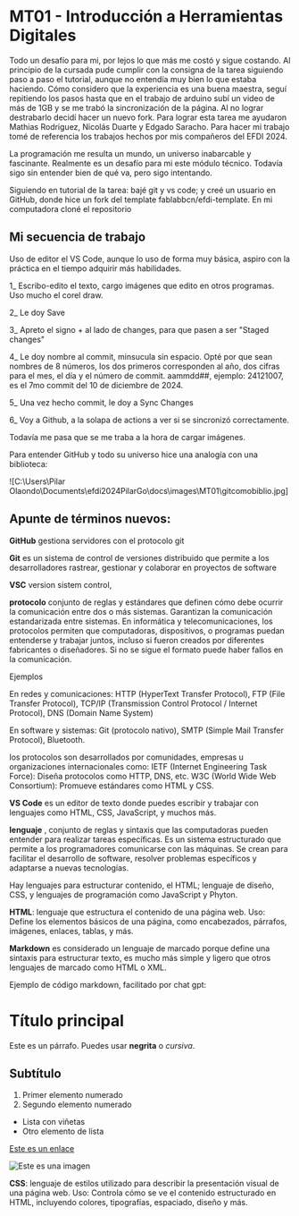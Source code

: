 # MT01 - Introducción a Herramientas Digitales

Todo un desafío para mi, por lejos lo que más me costó y sigue costando.
Al principio de la cursada pude cumplir con la consigna de la tarea siguiendo paso a paso el tutorial, aunque no entendía muy bien lo que estaba haciendo. Cómo considero que la experiencia es una buena maestra, seguí repitiendo los pasos hasta que en el trabajo de arduino subí un video de más de 1GB y se me trabó la sincronización de la página. Al no lograr destrabarlo decidí hacer un nuevo fork. Para lograr esta tarea me ayudaron Mathias Rodriguez, Nicolás Duarte y Edgado Saracho.
Para hacer mi trabajo tomé de referencia los trabajos hechos por mis compañeros del EFDI 2024.

La programación me resulta un mundo, un universo inabarcable y fascinante. Realmente es un desafío para mi este módulo técnico. Todavía sigo sin entender bien de qué va, pero sigo intentando.

Siguiendo en tutorial de la tarea: bajé git y vs code; y creé un usuario en GitHub, donde hice un fork del template fablabbcn/efdi-template.
En mi computadora cloné el repositorio


## Mi secuencia de trabajo 

Uso de editor el VS Code, aunque lo uso de forma muy básica, aspiro con la práctica en el tiempo adquirir más habilidades.

1_ Escribo-edito el texto, cargo imágenes que edito en otros programas. Uso mucho el corel draw.

2_ Le doy Save

3_ Apreto el signo + al lado de changes, para que pasen a ser "Staged changes"

4_ Le doy nombre al commit, minsucula sin espacio. Opté por que sean nombres de 8 números, los dos primeros corresponden al año, dos cifras para el mes, el día y el número de commit. aammdd##, ejemplo: 24121007, es el 7mo commit del 10 de diciembre de 2024.

5_ Una vez hecho commit, le doy a Sync Changes

6_ Voy a Github, a la solapa de actions a ver si se sincronizó correctamente.

Todavía me pasa que se me traba a la hora de cargar imágenes.

Para entender GitHub y todo su universo hice una analogía con una biblioteca:

![C:\Users\Pilar Olaondo\Documents\efdi2024PilarGo\docs\images\MT01\gitcomobiblio.jpg]




## Apunte de términos nuevos:

**GitHub** gestiona servidores con el protocolo git

**Git** es un sistema de control de versiones distribuido que permite a los desarrolladores rastrear, gestionar y colaborar en proyectos de software

**VSC** version sistem control, 

**protocolo** conjunto de reglas y estándares que definen cómo debe ocurrir la comunicación entre dos o más sistemas. Garantizan la comunicación estandarizada entre sistemas. En informática y telecomunicaciones, los protocolos permiten que computadoras, dispositivos, o programas puedan entenderse y trabajar juntos, incluso si fueron creados por diferentes fabricantes o diseñadores. Si no se sigue el formato puede haber fallos en la comunicación.

Ejemplos 

En redes y comunicaciones: HTTP (HyperText Transfer Protocol), FTP (File Transfer Protocol), TCP/IP (Transmission Control Protocol / Internet Protocol), DNS (Domain Name System)

En software y sistemas: Git (protocolo nativo), SMTP (Simple Mail Transfer Protocol), Bluetooth.

los protocolos son desarrollados por comunidades, empresas u organizaciones internacionales como:
IETF (Internet Engineering Task Force): Diseña protocolos como HTTP, DNS, etc.
W3C (World Wide Web Consortium): Promueve estándares como HTML y CSS.

**VS Code** es un editor de texto donde puedes escribir y trabajar con lenguajes como HTML, CSS, JavaScript, y muchos más.

**lenguaje** , conjunto de reglas y sintaxis que las computadoras pueden entender para realizar tareas específicas. Es un sistema estructurado que permite a los programadores comunicarse con las máquinas. Se crean para facilitar el desarrollo de software, resolver problemas específicos y adaptarse a nuevas tecnologías.

Hay lenguajes para estructurar contenido, el HTML; lenguaje de diseño, CSS, y lenguajes de programación  como JavaScript y Phyton.


**HTML**: lenguaje que estructura el contenido de una página web. 
Uso: Define los elementos básicos de una página, como encabezados, párrafos, imágenes, enlaces, tablas, y más.

**Markdown** es considerado un lenguaje de marcado porque define una sintaxis para estructurar texto, es mucho más simple y ligero que otros lenguajes de marcado como HTML o XML.

Ejemplo de código markdown, facilitado por chat gpt:

# Título principal

Este es un párrafo. Puedes usar **negrita** o *cursiva*.

## Subtítulo

1. Primer elemento numerado
2. Segundo elemento numerado

- Lista con viñetas
- Otro elemento de lista

[Este es un enlace](https://example.com)

![Este es una imagen](https://example.com/imagen.png)


**CSS**: lenguaje de estilos utilizado para describir la presentación visual de una página web.
Uso: Controla cómo se ve el contenido estructurado en HTML, incluyendo colores, tipografías, espaciado, diseño y más.
